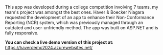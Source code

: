 This app was developed during a college competition involving 7 teams, my team's project was amongst the best ones. Haver & Boecker Niagara requested the development of an app to enhance their Non-Conformance Reporting (NCR) system, which was previously managed through an outdated and user-unfriendly method. The app was built on ASP.NET and is fully responsive.

**You can check a live demo version of this project at:** https://haverdemo2024.azurewebsites.net/
